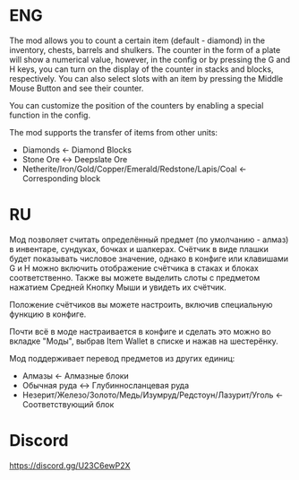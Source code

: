 # ENG
The mod allows you to count a certain item (default - diamond) in the inventory, chests, barrels and shulkers. The counter in the form of a plate will show a numerical value, however, in the config or by pressing the G and H keys, you can turn on the display of the counter in stacks and blocks, respectively. You can also select slots with an item by pressing the Middle Mouse Button and see their counter.

You can customize the position of the counters by enabling a special function in the config.

The mod supports the transfer of items from other units:
- Diamonds <- Diamond Blocks
- Stone Ore <-> Deepslate Ore
- Netherite/Iron/Gold/Copper/Emerald/Redstone/Lapis/Coal <- Corresponding block

# RU
Мод позволяет считать определённый предмет (по умолчанию - алмаз) в инвентаре, сундуках, бочках и шалкерах. Счётчик в виде плашки будет показывать числовое значение, однако в конфиге или клавишами G и H можно включить отображение счётчика в стаках и блоках соответственно. Также вы можете выделить слоты с предметом нажатием Средней Кнопку Мыши и увидеть их счётчик.

Положение счётчиков вы можете настроить, включив специальную функцию в конфиге.

Почти всё в моде настраивается в конфиге и сделать это можно во вкладке "Моды", выбрав Item Wallet в списке и нажав на шестерёнку.

Мод поддерживает перевод предметов из других единиц:
- Алмазы <- Алмазные блоки
- Обычная руда <-> Глубинносланцевая руда
- Незерит/Железо/Золото/Медь/Изумруд/Редстоун/Лазурит/Уголь <- Соответствующий блок

# Discord
https://discord.gg/U23C6ewP2X
